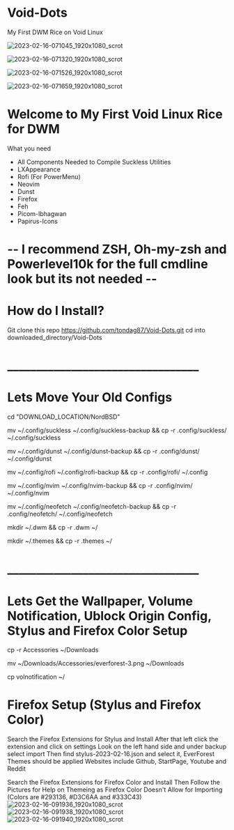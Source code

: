 # Void-Dots
My First DWM Rice on Void Linux

![2023-02-16-071045_1920x1080_scrot](https://user-images.githubusercontent.com/89696594/219378571-1ff855f0-b88e-4ad1-a087-edbce0e5e6d5.png)

![2023-02-16-071320_1920x1080_scrot](https://user-images.githubusercontent.com/89696594/219378717-d468c757-14e0-4a3a-ba43-8390d4f49510.png)

![2023-02-16-071526_1920x1080_scrot](https://user-images.githubusercontent.com/89696594/219378751-19db37fb-4222-4cd2-b5ca-786909106192.png)

![2023-02-16-071659_1920x1080_scrot](https://user-images.githubusercontent.com/89696594/219378900-154d795f-944c-4d37-ab5e-35a5f5d98ee5.png)

# Welcome to My First Void Linux Rice for DWM

What you need 
  * All Components Needed to Compile Suckless Utilities
  * LXAppearance
  * Rofi (For PowerMenu)
  * Neovim
  * Dunst
  * Firefox
  * Feh
  * Picom-Ibhagwan
  * Papirus-Icons
# -- I recommend ZSH, Oh-my-zsh and Powerlevel10k for the full cmdline look but its not needed --

# How do I Install?
Git clone this repo https://github.com/tondag87/Void-Dots.git
cd into downloaded_directory/Void-Dots
# _________________________________
# Lets Move Your Old Configs
cd "DOWNLOAD_LOCATION/NordBSD"

mv ~/.config/suckless ~/.config/suckless-backup && cp -r .config/suckless/ ~/.config/suckless

mv ~/.config/dunst ~/.config/dunst-backup && cp -r .config/dunst/ ~/.config/dunst

mv ~/.config/rofi ~/.config/rofi-backup && cp -r .config/rofi/ ~/.config

mv ~/.config/nvim ~/.config/nvim-backup && cp -r .config/nvim/ ~/.config/nvim

mv ~/.config/neofetch ~/.config/neofetch-backup && cp -r .config/neofetch/ ~/.config/neofetch

mkdir ~/.dwm && cp -r .dwm ~/

mkdir ~/.themes && cp -r .themes ~/
# _________________________________
# Lets Get the Wallpaper, Volume Notification, Ublock Origin Config, Stylus and Firefox Color Setup

cp -r Accessories ~/Downloads

mv ~/Downloads/Accessories/everforest-3.png ~/Downloads

cp volnotification ~/

# Firefox Setup (Stylus and Firefox Color)
 Search the Firefox Extensions for Stylus and Install
        After that left click the extension and click on settings 
        Look on the left hand side and under backup select import 
        Then find stylus-2023-02-16.json and select it, EverForest Themes should be applied
        Websites include Github, StartPage, Youtube and Reddit
        
				
 Search the Firefox Extensions for Firefox Color and Install
        Then Follow the Pictures for Help on Themeing as Firefox Color Doesn't Allow for Importing (Colors are #293136, #D3C6AA and #333C43)
![2023-02-16-091936_1920x1080_scrot](https://user-images.githubusercontent.com/89696594/219389991-349e23c5-b247-4c70-8882-825ccb03c07e.png)
![2023-02-16-091938_1920x1080_scrot](https://user-images.githubusercontent.com/89696594/219390093-5df6b899-9b0f-4ee6-a541-8869198d7dbd.png)
![2023-02-16-091940_1920x1080_scrot](https://user-images.githubusercontent.com/89696594/219390137-1efcdbf4-efef-47f6-a175-af1e58b9ff15.png)

        
        
  
